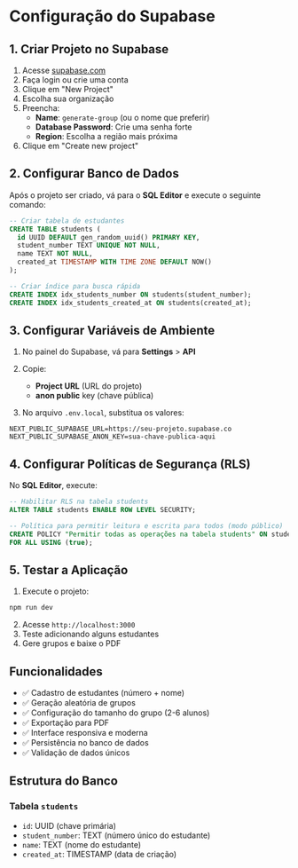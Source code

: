 # Configuração do Supabase

## 1. Criar Projeto no Supabase

1. Acesse [supabase.com](https://supabase.com)
2. Faça login ou crie uma conta
3. Clique em "New Project"
4. Escolha sua organização
5. Preencha:
   - **Name**: `generate-group` (ou o nome que preferir)
   - **Database Password**: Crie uma senha forte
   - **Region**: Escolha a região mais próxima
6. Clique em "Create new project"

## 2. Configurar Banco de Dados

Após o projeto ser criado, vá para o **SQL Editor** e execute o seguinte comando:

```sql
-- Criar tabela de estudantes
CREATE TABLE students (
  id UUID DEFAULT gen_random_uuid() PRIMARY KEY,
  student_number TEXT UNIQUE NOT NULL,
  name TEXT NOT NULL,
  created_at TIMESTAMP WITH TIME ZONE DEFAULT NOW()
);

-- Criar índice para busca rápida
CREATE INDEX idx_students_number ON students(student_number);
CREATE INDEX idx_students_created_at ON students(created_at);
```

## 3. Configurar Variáveis de Ambiente

1. No painel do Supabase, vá para **Settings** > **API**
2. Copie:
   - **Project URL** (URL do projeto)
   - **anon public** key (chave pública)

3. No arquivo `.env.local`, substitua os valores:

```env
NEXT_PUBLIC_SUPABASE_URL=https://seu-projeto.supabase.co
NEXT_PUBLIC_SUPABASE_ANON_KEY=sua-chave-publica-aqui
```

## 4. Configurar Políticas de Segurança (RLS)

No **SQL Editor**, execute:

```sql
-- Habilitar RLS na tabela students
ALTER TABLE students ENABLE ROW LEVEL SECURITY;

-- Política para permitir leitura e escrita para todos (modo público)
CREATE POLICY "Permitir todas as operações na tabela students" ON students
FOR ALL USING (true);
```

## 5. Testar a Aplicação

1. Execute o projeto:
```bash
npm run dev
```

2. Acesse `http://localhost:3000`
3. Teste adicionando alguns estudantes
4. Gere grupos e baixe o PDF

## Funcionalidades

- ✅ Cadastro de estudantes (número + nome)
- ✅ Geração aleatória de grupos
- ✅ Configuração do tamanho do grupo (2-6 alunos)
- ✅ Exportação para PDF
- ✅ Interface responsiva e moderna
- ✅ Persistência no banco de dados
- ✅ Validação de dados únicos

## Estrutura do Banco

### Tabela `students`
- `id`: UUID (chave primária)
- `student_number`: TEXT (número único do estudante)
- `name`: TEXT (nome do estudante)
- `created_at`: TIMESTAMP (data de criação)